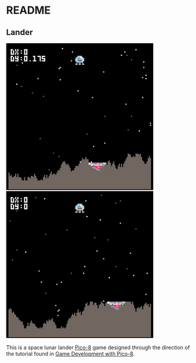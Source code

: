 # README

## Lander

![lander win](images/lander-win.gif)
![lander loss](images/lander-loss.gif)

This is a space lunar lander [Pico-8](https://www.lexaloffle.com/pico-8.php) game designed through the direction of the tutorial found in [Game Development with Pico-8](https://mboffin.itch.io/gamedev-with-pico-8-issue1).
